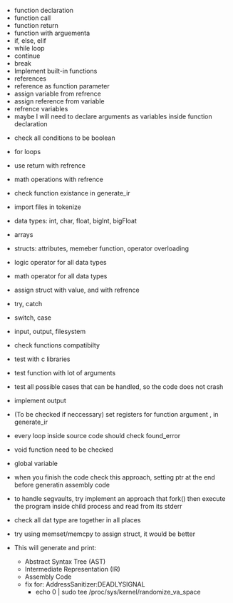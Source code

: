 - function declaration
- function call
- function return
- function with arguementa
- if, else, elif
- while loop
- continue 
- break
- Implement built-in functions
- references
- reference as function parameter
- assign variable from refrence
- assign reference from variable
- refrence variables
- maybe I will need to declare arguments as variables inside function declaration

+ check all conditions to be boolean
+ for loops
+ use return with refrence
+ math operations with refrence
+ check function existance in generate_ir
+ import files in tokenize

+ data types: int, char, float, bigInt, bigFloat
+ arrays
+ structs: attributes, memeber function, operator overloading
+ logic operator for all data types
+ math operator for all data types
+ assign struct with value, and with refrence

+ try, catch
+ switch, case
+ input, output, filesystem

+ check functions compatibilty
+ test with c libraries
+ test function with lot of arguments
+ test all possible cases that can be handled, so the code does not crash

+ implement output
+ (To be checked if neccessary) set registers for function argument , in generate_ir
+ every loop inside source code should check found_error
+ void function need to be checked
+ global variable
+ when you finish the code check this approach, setting ptr at the end before generatin assembly code
+ to handle segvaults, try implement an approach that fork() then execute the program inside child process and read from its stderr
+ check all dat type are together in all places
+ try using memset/memcpy to assign struct, it would be better

+ This will generate and print:
   + Abstract Syntax Tree (AST)
   + Intermediate Representation (IR)
   + Assembly Code
   + fix for: AddressSanitizer:DEADLYSIGNAL 
      - echo 0 | sudo tee /proc/sys/kernel/randomize_va_space